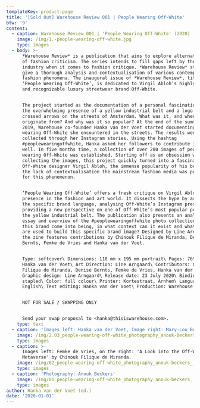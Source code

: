 ```yaml
---
templateKey: product-page
title: '[Sold Out] Warehouse Review 001 | People Wearing Off-White'
btw: '9'
content:
  - caption: Warehouse Review 001 | 'People Wearing Off-White' (2020)
    image: /img/1.-people-wearing-off-white.jpg
    type: images
  - body: >-
      *Warehouse Review* is a publication that aims to explore alternative modes
      of fashion criticism. The series intends to fill gaps left by the fashion
      industry when it comes to fashion critique. *Warehouse Review* strives to
      give a thorough analysis and contextualisation of various contemporary
      fashion phenomena. The inaugural issue of *Warehouse Review*, titled
      ‘People Wearing Off-White’, is dedicated to Virgil Abloh’s highly visible
      and recognizable luxury streetwear brand Off-White.


      The project started as the documentation of a personal fascination with
      the overwhelming presence of a yellow industrial belt and a logo with
      crossed arrows on the streets of Amsterdam. What was it, and where did it
      originate from? And why was it so popular? At the end of the summer of
      2019, Warehouse co-founder Hanka van der Voet started documenting people
      wearing Off-White she encountered in the streets. The results were
      collected through her Instagram stories. Using the hashtag
      #peoplewearingoffwhite, Hanka asked her followers to contribute images as
      well. In five months time, a collection of over 200 images of people
      wearing Off-White was established. Starting off as an obsession with
      collecting the images, this project quickly turned into a fascination with
      Off-White designer Virgil Abloh, the immense popularity of his brand, and
      the lack of contextualisation the mainstream fashion media was providing
      for this phenomenon.


      ‘People Wearing Off-White’ offers a fresh critique on Virgil Abloh’s
      presence in the fashion and art world. It dissects the hype by addressing
      the specific brand language, analysing Off-White’s Instagram presence and
      providing a new perspective on one of Off-White’s most popular product:
      the yellow industrial belt. The publication also presents an analytical
      essay and overview of the #peoplewearingoffwhite photo collection. How did
      this brand come into being, in what context can it exist and what tactics
      are used to build this specific brand image? Designed by Line Arngaard,
      the zine features contributions by Chinouk Filique de Miranda, Denise
      Bernts, Femke de Vries and Hanka van der Voet.


      Type: softcover\ Dimensions: 110 mm x 195 mm portrait\ Pages: 76\ Editor:
      Hanka van der Voet\ Art Direction: Line Arngaard\ Contributors: Chinouk
      Filique de Miranda, Denise Bernts, Femke de Vries, Hanka van der Voet\
      Graphic design: Line Arngaard\ Release date: 23 July 2020\ Binding:
      stapled\ Color: full colour\ Printer: Kortestraat, Arnhem\ Language:
      English\ Text editing: Hanka van der Voet\ Production: Warehouse


      NOT FOR SALE / SWAPPING ONLY


      Send your swap proposal to <hanka@thisiswarehouse.com>.
    type: text
  - caption: 'Images left: Hanka van der Voet, Image right: Mary-Lou Berkulin.'
    image: /img/2.03_people-wearing-off-white_photography_anouk-beckers_.jpg
    type: images
  - caption: >-
      Images left: Femke de Vries, on the right: 'A Look into the Off-White
      Metaverse' by Chinouk Filique de Miranda.
    image: /img/02_people-wearing-off-white_photography_anouk-beckers_.jpg
    type: images
  - caption: 'Photography: Anouk Beckers'
    image: /img/01_people-wearing-off-white_photography_anouk-beckers_.jpg
    type: images
author: Hanka van der Voet (ed.)
date: '2020-01-01'
---
```


